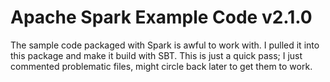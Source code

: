 # Apache Spark Example Code v2.1.0

The sample code packaged with Spark is awful to work with.
I pulled it into this package and make it build with SBT.
This is just a quick pass; I just commented problematic files, might circle back later to get them to work.
